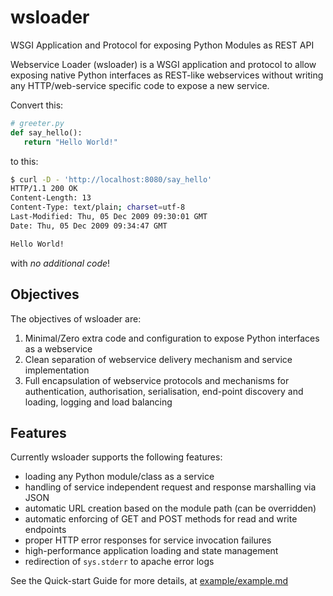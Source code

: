 wsloader
========

WSGI Application and Protocol for exposing Python Modules as REST API

Webservice Loader (wsloader) is a WSGI application and protocol
to allow exposing native Python interfaces as REST-like webservices
without writing any HTTP/web-service specific code to expose a new
service.

Convert this:
```python
# greeter.py
def say_hello():
   return "Hello World!"
```

to this:
```sh
$ curl -D - 'http://localhost:8080/say_hello'
HTTP/1.1 200 OK
Content-Length: 13
Content-Type: text/plain; charset=utf-8
Last-Modified: Thu, 05 Dec 2009 09:30:01 GMT
Date: Thu, 05 Dec 2009 09:34:47 GMT

Hello World!
```
with *no additional code*! 

Objectives
----------

The objectives of wsloader are:

   1. Minimal/Zero extra code and configuration to expose Python
   interfaces as a webservice
   2. Clean separation of webservice delivery mechanism and service
   implementation
   3. Full encapsulation of webservice protocols and mechanisms for
   authentication, authorisation, serialisation, end-point discovery
   and loading, logging and load balancing 

Features
--------

Currently wsloader supports the following features:

   * loading any Python module/class as a service
   * handling of service independent request and response marshalling via JSON
   * automatic URL creation based on the module path (can be overridden)
   * automatic enforcing of GET and POST methods for read and write endpoints
   * proper HTTP error responses for service invocation failures
   * high-performance application loading and state management
   * redirection of `sys.stderr` to apache error logs 

See the Quick-start Guide for more details, at [example/example.md](example/example.md)
